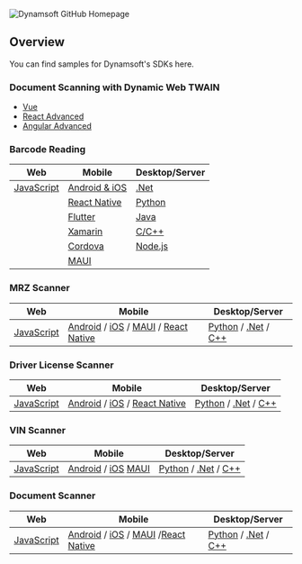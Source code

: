 ![Dynamsoft GitHub Homepage](https://www.dynamsoft.com/blog/wp-content/uploads/2021/11/github-dynamsoft-banner.jpg)
## Overview

You can find samples for Dynamsoft's SDKs here.


### Document Scanning with Dynamic Web TWAIN

* [Vue](https://github.com/dynamsoft/web-twain-vue-advanced)
* [React Advanced](https://github.com/Dynamsoft/dwt-react-advanced)
* [Angular Advanced](https://github.com/Dynamsoft/dwt-angular-advanced)


### Barcode Reading
| Web      | Mobile         | Desktop/Server |
| ----------- | ----------- |-----------    |
| [JavaScript](https://github.com/Dynamsoft/barcode-reader-javascript)      | [Android & iOS](https://github.com/Dynamsoft/barcode-reader-mobile-samples)       |  [.Net](https://github.com/Dynamsoft/barcode-reader-dotnet-samples)             |
|    | [React Native](https://github.com/Dynamsoft/capture-vision-react-native-samples)        |   [Python](https://github.com/Dynamsoft/barcode-reader-python-samples)             |
|    | [Flutter](https://github.com/Dynamsoft/capture-vision-flutter-samples)         |  [Java](https://github.com/Dynamsoft/barcode-reader-java-samples)             |
|    | [Xamarin](https://github.com/Dynamsoft/capture-vision-xamarin-forms-samples)      |  [C/C++](https://github.com/Dynamsoft/barcode-reader-c-cpp-samples)
|    | [Cordova](https://github.com/Dynamsoft/capture-vision-cordova-samples)  |[Node.js](https://github.com/Dynamsoft/capture-vision-nodejs-samples)  |
|    | [MAUI](https://github.com/Dynamsoft/barcode-reader-maui-samples)  |  |  



### MRZ Scanner
| Web      | Mobile         | Desktop/Server |
| ----------- | ----------- | -------------- |
| [JavaScript](https://github.com/Dynamsoft/mrz-scanner-javascript) | [Android](https://github.com/Dynamsoft/mrz-scanner-mobile/tree/main/android/samples/ScanMRZ) / [iOS](https://github.com/Dynamsoft/mrz-scanner-mobile/tree/main/ios/samples/ScanMRZ) / [MAUI](https://github.com/Dynamsoft/mrz-scanner-mobile-maui) / [React Native](https://github.com/Dynamsoft/capture-vision-react-native-samples/tree/main/ScanMRZ) | [Python](https://github.com/Dynamsoft/capture-vision-python-samples/blob/main/Samples/mrz_scanner.py) / [.Net](https://github.com/Dynamsoft/capture-vision-dotnet-samples/tree/main/Samples/MRZScanner) / [C++](https://github.com/Dynamsoft/capture-vision-cpp-samples/tree/main/Samples/MRZScanner) |

### Driver License Scanner
| Web      | Mobile         | Desktop/Server |
| ----------- | ----------- | -------------- |
| [JavaScript](https://github.com/Dynamsoft/barcode-reader-javascript-samples/tree/main/foundational-api-samples/use-case/read-a-drivers-license) | [Android](https://github.com/Dynamsoft/capture-vision-mobile-samples/tree/main/Android/DriversLicenseScanner) / [iOS](https://github.com/Dynamsoft/capture-vision-mobile-samples/tree/main/ios/DriversLicenseScanner) / [React Native](https://github.com/Dynamsoft/capture-vision-react-native-samples/tree/main/ReadDriverLicense) | [Python](https://github.com/Dynamsoft/capture-vision-python-samples/blob/main/Samples/driver_license_scanner.py) / [.Net](https://github.com/Dynamsoft/capture-vision-dotnet-samples/tree/main/Samples/DriverLicenseScanner) / [C++](https://github.com/Dynamsoft/capture-vision-cpp-samples/tree/main/Samples/DriverLicenseScanner) |

### VIN Scanner
| Web      | Mobile         | Desktop/Server |
| ----------- | ----------- | -------------- |
| [JavaScript](https://github.com/Dynamsoft/capture-vision-javascript-samples/tree/main/VINScanner) | [Android](https://github.com/Dynamsoft/capture-vision-mobile-samples/tree/main/Android/VINScanner) / [iOS](https://github.com/Dynamsoft/capture-vision-mobile-samples/tree/main/ios/VINScanner) [MAUI](https://github.com/Dynamsoft/capture-vision-maui-samples/tree/main/VINScanner) | [Python](https://github.com/Dynamsoft/capture-vision-python-samples/blob/main/Samples/vin_scanner.py) / [.Net](https://github.com/Dynamsoft/capture-vision-dotnet-samples/tree/main/Samples/VINScanner) / [C++](https://github.com/Dynamsoft/capture-vision-cpp-samples/tree/main/Samples/VINScanner) |

### Document Scanner
| Web      | Mobile         | Desktop/Server |
| ----------- | ----------- | -------------- |
| [JavaScript](https://github.com/Dynamsoft/document-scanner-javascript) | [Android](https://github.com/Dynamsoft/capture-vision-mobile-samples/tree/main/Android/DocumentScanner) / [iOS](https://github.com/Dynamsoft/capture-vision-mobile-samples/tree/main/ios/DocumentScanner) / [MAUI](https://github.com/Dynamsoft/capture-vision-maui-samples/tree/main/DocumentScanner) /[React Native](https://github.com/Dynamsoft/capture-vision-react-native-samples/tree/main/DetectAndDeskewDocument)| [Python](https://github.com/Dynamsoft/capture-vision-python-samples/blob/main/Samples/document_scanner.py) / [.Net](https://github.com/Dynamsoft/capture-vision-dotnet-samples/tree/main/Samples/DocumentScanner) / [C++](https://github.com/Dynamsoft/capture-vision-cpp-samples/tree/main/Samples/DocumentScanner) |



